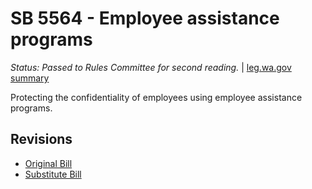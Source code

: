 # SB 5564 - Employee assistance programs
*Status: Passed to Rules Committee for second reading.* | [leg.wa.gov summary](https://app.leg.wa.gov/billsummary?BillNumber=5564&Year=2021)

Protecting the confidentiality of employees using employee assistance programs.

## Revisions
* [Original Bill](1/)
* [Substitute Bill](S/)